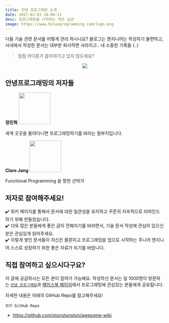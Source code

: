 ```yaml
---
title: 안녕 프로그래밍 소개
date: 2017-03-03 18:04:11
desc: 프로그래밍을 시작하는 작은 습관
image: https://www.holaxprogramming.com/logo.png
---
```


다들 기술 관련 문서를 어떻게 관리 하시나요? 블로그는 엔지니어는 작성하기 불편하고, 사내에서 작성한 문서는 대부분 퇴사하면 사라지고.. 내 소중한 기록들 (..)

> 점점 어디론가 흩어져가고 있지 않으세요?

<div align="center">
  <img src='https://www.holaxprogramming.com/logo.png'/>
</div>

## 안녕프로그래밍의 저자들

<div>
    <b>정민혁</b>
	<a href="https://github.com/stunstunstun"><img src="https://www.holaxprogramming.com/image/profile.jpg" width="100"></a>
    <p>세계 곳곳을 돌아다니면 프로그래밍하기를 바라는 철부지입니다.</p>
  </div>
</div>

<div>
	<b>Clare Jang</b>
	<a href="https://github.com/ailrun"><img src="https://avatars0.githubusercontent.com/u/12473268?s=600&v=4" width="100"></a>
	<p>Functional Programming 을 향한 산악가</p>
  </div>
</div>

## 저자로 참여해주세요!

✔️  위키 페이지를 통해서 문서에 대한 일관성을 유지하고 꾸준히 지속적으로 리마인드 하기 위해 만들었습니다.<br/>
✔️  더욱 많은 분들에게 좋은 글이 전해지기를 바라면서, 기술 문서 작성에 관심이 있으신 분은 관심있게 읽어주세요.<br/>
✔️  이렇게 쌓인 문서들이 자신은 물론이고 프로그래밍을 업으로 시작하는 주니어 엔지니어 스스로 성장하기 위한 좋은 자료가 되기를 바랍니다.

## 직접 참여하고 싶으시다구요?

이 글에 공감하시는 모든 분이 참여가 가능해요. 작성하신 문서는 일 1000명이 방문하는 [`안녕 프로그래밍`](https://holaxprogramming.com)과 [페이스북 페이지](https://www.facebook.com/holaxprogramming/)에서 프로그래밍에 관심있는 분들에게 공유됩니다. 

자세한 내용은 아래의 GitHub Repo를 참고해주세요!

`위키 GitHub Repo`
- https://github.com/stunstunstun/awesome-wiki
